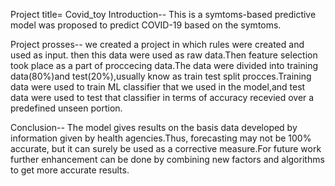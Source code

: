 Project title= Covid_toy
Introduction--
This is a symtoms-based predictive model was proposed to predict COVID-19 based on the symtoms.


Project prosses--
we created a project in which rules were created and used as input.
then this data were used as raw data.Then feature selection took place as a part of proccecing data.The data were divided into training data(80%)and test(20%),usually know as train test split procces.Training data were used to train ML classifier that we used in the model,and test data were used to test that classifier in terms of accuracy recevied over a predefined  unseen portion.



Conclusion--
The model gives results on the basis data developed by information given by health agencies.Thus, forecasting may not be 100% accurate, but it can surely be used as a corrective measure.For future work further enhancement can be done by combining new factors and algorithms to get more accurate results.

